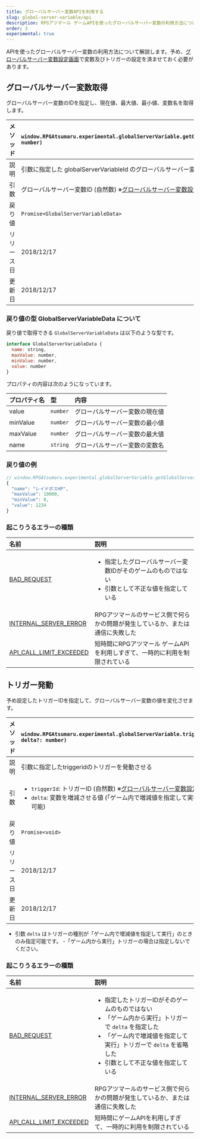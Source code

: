 ```yaml
---
title: グローバルサーバー変数APIを利用する
slug: global-server-variable/api
description: RPGアツマール ゲームAPIを使ったグローバルサーバー変数の利用方法について解説します。
order: 3
experimental: true
---
```


APIを使ったグローバルサーバー変数の利用方法について解説します。予め、[グローバルサーバー変数設定画面](/global-server-variable/setting)で変数及びトリガーの設定を済ませておく必要があります。

## グローバルサーバー変数取得

グローバルサーバー変数のIDを指定し、現在値、最大値、最小値、変数名を取得します。

メソッド | `window.RPGAtsumaru.experimental.globalServerVariable.getGlobalServerVariable(globalServerVariableId: number)`
:---|:---
説明 | 引数に指定した globalServerVariableId のグローバルサーバー変数の情報を取得する
引数 | グローバルサーバー変数ID (自然数) ※[グローバルサーバー変数設定画面](/global-server-variable/setting)で設定
戻り値 | `Promise<GlobalServerVariableData>`
リリース日 | 2018/12/17
更新日 | 2018/12/17

### 戻り値の型 GlobalServerVariableData について
戻り値で取得できる `GlobalServerVariableData` は以下のような型です。

```js
interface GlobalServerVariableData {
  name: string,
  maxValue: number,
  minValue: number,
  value: number
}
```

プロパティの内容は次のようになっています。

プロパティ名 | 型 | 内容
:---|:---|:---
value | `number` | グローバルサーバー変数の現在値
minValue | `number` | グローバルサーバー変数の最小値
maxValue | `number` | グローバルサーバー変数の最大値
name | `string` | グローバルサーバー変数の変数名

### 戻り値の例

```js
// window.RPGAtsumaru.experimental.globalServerVariable.getGlobalServerVariable(1).then(function(v) { console.log(v) }) を実行
{
  "name": "レイドボスHP",
  "maxValue": 10000,
  "minValue": 0,
  "value": 1234
}
```

### 起こりうるエラーの種類
名前 | 説明
:---|:---
[BAD_REQUEST](/common/errors) | <ul><li>指定したグローバルサーバー変数IDがそのゲームのものではない</li><li>引数として不正な値を指定している</li></ul>
[INTERNAL_SERVER_ERROR](/common/errors) | RPGアツマールのサービス側で何らかの問題が発生しているか、または通信に失敗した
[API_CALL_LIMIT_EXCEEDED](/common/errors) | 短時間にRPGアツマール ゲームAPIを利用しすぎて、一時的に利用を制限されている


## トリガー発動

予め設定したトリガーIDを指定して、グローバルサーバー変数の値を変化させます。

メソッド | `window.RPGAtsumaru.experimental.globalServerVariable.triggerCall(triggerId:number, delta?: number)`
:---|:---
説明 | 引数に指定したtriggeridのトリガーを発動させる
引数 | <ul><li>`triggerId`: トリガーID (自然数) ※[グローバルサーバー変数設定画面](/global-server-variable/setting)で設定</li><li>`delta`: 変数を増減させる値 (「ゲーム内で増減値を指定して実行」トリガーの場合のみ指定可能)</li></ul>
戻り値 | `Promise<void>`
リリース日 | 2018/12/17
更新日 | 2018/12/17

 - 引数 `delta` はトリガーの種別が「ゲーム内で増減値を指定して実行」のときのみ指定可能です。
  -「ゲーム内から実行」トリガーの場合は指定しないでください。

### 起こりうるエラーの種類
名前 | 説明
:---|:---
[BAD_REQUEST](/common/errors) | <ul><li>指定したトリガーIDがそのゲームのものではない</li><li>「ゲーム内から実行」トリガーで `delta` を指定した</li><li>「ゲーム内で増減値を指定して実行」トリガーで `delta` を省略した</li><li>引数として不正な値を指定している</li></ul>
[INTERNAL_SERVER_ERROR](/common/errors) | RPGアツマールのサービス側で何らかの問題が発生しているか、または通信に失敗した
[API_CALL_LIMIT_EXCEEDED](/common/errors) | 短時間にゲームAPIを利用しすぎて、一時的に利用を制限されている
